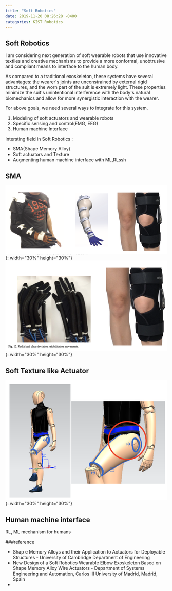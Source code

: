 ```yaml
---
title: "Soft Robotics"
date: 2019-11-20 08:26:28 -0400
categories: KIST Robotics
---
```


## Soft Robotics

I am considering next generation of soft wearable robots that use innovative textiles and creative mechanisms to provide a more conformal, unobtrusive and compliant means to interface to the human body.

As compared to a traditional exoskeleton, these systems have several advantages: the wearer's joints are unconstrained by external rigid structures, and the worn part of the suit is extremely light.  These properties minimize the suit's unintentional interference with the body's natural biomechanics and allow for more synergistic interaction with the wearer.

For above goals, we need several ways to integrate for this system.

1. Modeling of soft actuators and wearable robots
2. Specific sensing and control(EMG, EEG)
3. Human machine Interface

Intersting field in Soft Robotics : 

- SMA(Shape Memory Alloy)
- Soft actuators and Texture
- Augmenting human machine interface with ML,RLssh

## SMA
![title](/photos/kist_research1.png){: width="30%" height="30%"}
![title](/photos/kist_research2.png){: width="30%" height="30%"}

## Soft Texture like Actuator

![title](/photos/kist_research3.png){: width="30%" height="30%"}

## Human machine interface

RL, ML mechanism for humans

###reference
- Shap e Memory Alloys and their Application to Actuators for Deployable Structures - University of Cambridge Department of Engineering
- New Design of a Soft Robotics Wearable Elbow Exoskeleton Based on Shape Memory Alloy Wire Actuators - Department of Systems Engineering and Automation, Carlos III University of Madrid, Madrid, Spain
- 

